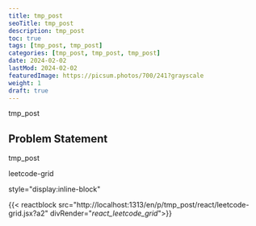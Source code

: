 ```yaml
---
title: tmp_post
seoTitle: tmp_post
description: tmp_post
toc: true
tags: [tmp_post, tmp_post]
categories: [tmp_post, tmp_post, tmp_post]
date: 2024-02-02
lastMod: 2024-02-02
featuredImage: https://picsum.photos/700/241?grayscale
weight: 1
draft: true
---
```



tmp_post

## Problem Statement

tmp_post

leetcode-grid

style="display:inline-block"  

<div id="_react_leetcode_grid_" class='bg-tertiary-bg rounded px-3 py-2 my-2 me-2 text-lg'></div>

{{< reactblock src="http://localhost:1313/en/p/tmp_post/react/leetcode-grid.jsx?a2" divRender="_react_leetcode_grid_">}}
